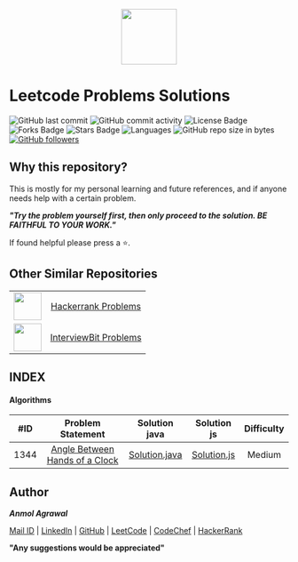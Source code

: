 <p align="center"><a href="https://leetcode.com/anmol_53/"><img src="https://upload.wikimedia.org/wikipedia/commons/thumb/0/0a/LeetCode_Logo_black_with_text.svg/1280px-LeetCode_Logo_black_with_text.svg.png" height="100px"></a></p>

# Leetcode Problems Solutions

![GitHub last commit](https://img.shields.io/github/last-commit/Anmol53/Leetcode-Problems) 
![GitHub commit activity](https://img.shields.io/github/commit-activity/y/Anmol53/Leetcode-Problems?color=%23ff9900)
![License Badge](https://img.shields.io/github/license/Anmol53/Leetcode-Problems)
![Forks Badge](https://img.shields.io/github/forks/Anmol53/Leetcode-Problems)
![Stars Badge](https://img.shields.io/github/stars/Anmol53/Leetcode-Problems)
![Languages](https://img.shields.io/badge/languages-c%2Cjava%2Cjavascript-yellow.svg)
![GitHub repo size in bytes](https://img.shields.io/github/repo-size/Anmol53/Leetcode-Problems)
[![GitHub followers](https://img.shields.io/github/followers/Anmol53.svg?style=social&label=Follow&maxAge=2592000)](https://github.com/Anmol53?tab=followers)

## Why this repository?

This is mostly for my personal learning and future references, and if anyone needs help with a certain problem.

***"Try the problem yourself first, then only proceed to the solution. BE FAITHFUL TO YOUR WORK."***

If found helpful please press a ⭐.

## Other Similar Repositories

<table>
  <tr align="center">
    <td><img src="https://hrcdn.net/hackerrank/assets/styleguide/logo_wordmark-13074b67abceb42ce8fd38bdeaac6926.svg" height="50"></td>
    <td><a href="https://github.com/Anmol53/Hackerrank-Problem-Solving">Hackerrank Problems</a></td>
  </tr>
  <tr align="center">
    <td><img src="https://assets.interviewbit.com/assets/ib_logo_svg-c7ed205b9475b598a9f652d7045054fa26b491fa95cf098569fa41ee0ac34259.svg.gz" height="50px"></td>
    <td><a href="https://github.com/Anmol53/Interviewbit-Practice">InterviewBit Problems</a></td>
  </tr>
</table>

## INDEX
#### Algorithms
|  #ID  | Problem Statement | Solution java | Solution js | Difficulty |
| :---: | :---------------: | :-----------: | :---------: | :--------: |
|1344|[Angle Between Hands of a Clock](https://leetcode.com/problems/angle-between-hands-of-a-clock/)|[Solution.java]()|[Solution.js]()|Medium|
<!--

-->
## Author
***Anmol Agrawal***

[Mail ID](mailto:anmol.ag53@gmail.com?subject=[GitHub]) | [LinkedIn](https://www.linkedin.com/in/anmol-53/) | [GitHub](https://github.com/Anmol53/) | [LeetCode](https://leetcode.com/anmol_53/) | [CodeChef](https://www.codechef.com/users/uniquecoder_) | [HackerRank](https://www.hackerrank.com/anmol_53)

**"Any suggestions would be appreciated"**
